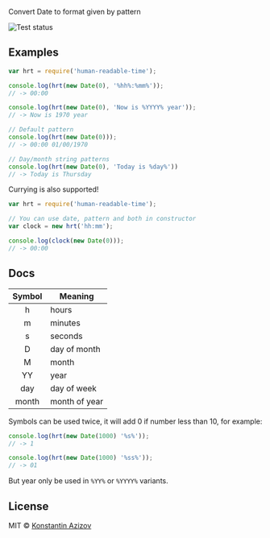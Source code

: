 Convert Date to format given by pattern

![Test status](https://api.travis-ci.org/G07cha/human-readable-time.svg)

## Examples

```javascript
var hrt = require('human-readable-time');

console.log(hrt(new Date(0), '%hh%:%mm%'));
// -> 00:00

console.log(hrt(new Date(0), 'Now is %YYYY% year'));
// -> Now is 1970 year

// Default pattern
console.log(hrt(new Date(0)));
// -> 00:00 01/00/1970

// Day/month string patterns
console.log(hrt(new Date(0), 'Today is %day%'))
// -> Today is Thursday
```

Currying is also supported!

```javascript
var hrt = require('human-readable-time');

// You can use date, pattern and both in constructor
var clock = new hrt('hh:mm');

console.log(clock(new Date(0)));
// -> 00:00
```

## Docs

|Symbol|Meaning|
|:---:|-------|
| h | hours |
| m | minutes  |
| s | seconds |
| D | day of month |
| M | month |
| YY | year |
| day | day of week |
| month | month of year |

Symbols can be used twice, it will add 0 if number less than 10, for example:

```javascript
console.log(hrt(new Date(1000) '%s%'));
// -> 1

console.log(hrt(new Date(1000) '%ss%'));
// -> 01
```

But year only be used in `%YY%` or `%YYYY%` variants.


## License

MIT © [Konstantin Azizov](http://G07cha.github.com/)